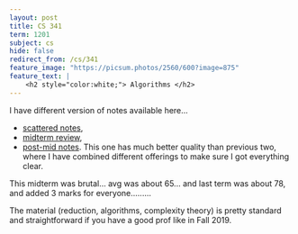 ```yaml
---
layout: post
title: CS 341
term: 1201
subject: cs
hide: false
redirect_from: /cs/341
feature_image: "https://picsum.photos/2560/600?image=875"
feature_text: |
    <h2 style="color:white;"> Algorithms </h2>
---
```


I have different version of notes available here...
- [scattered notes](/markdown/1201/cs341/),
- [midterm review](/markdown/1201/cs341mid/),
- [post-mid notes](/md/1201/cs341). This one has much better quality than previous two, where I have combined
different offerings to make sure I got everything clear.

This midterm was brutal... avg was about 65... and last term was about 78, and added 3 marks for everyone.........

The material (reduction, algorithms, complexity theory) is pretty standard and straightforward if you have a good prof like in Fall 2019.
